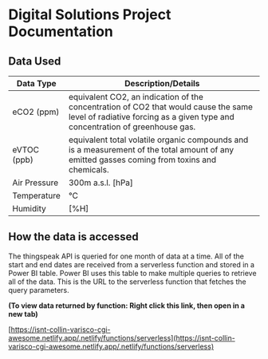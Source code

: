# Digital Solutions Project Documentation

## Data Used
| Data Type | Description/Details |
| --------- | ----------- |
| eCO2 (ppm) | equivalent CO2, an indication of the concentration of CO2 that would cause the same level of radiative forcing as a given type and concentration of greenhouse gas. |
| eVTOC (ppb) |  equivalent total volatile organic compounds and is a measurement of the total amount of any emitted gasses coming from toxins and chemicals. |
| Air Pressure | 300m a.s.l. [hPa] |
| Temperature | °C |
| Humidity | [%H] |


## How the data is accessed
The thingspeak API is queried for one month of data at a time. All of the start and end dates are received from a serverless function and stored in a Power BI table. Power BI uses this table to make multiple queries to retrieve all of the data. This is the URL to the serverless function that fetches the query parameters.

**(To view data returned by function: Right click this link, then open in a new tab)**

[https://isnt-collin-varisco-cgi-awesome.netlify.app/.netlify/functions/serverless](https://isnt-collin-varisco-cgi-awesome.netlify.app/.netlify/functions/serverless)
